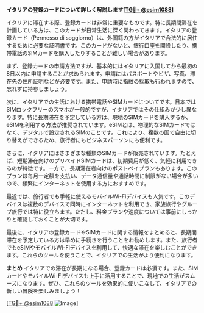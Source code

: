 **イタリアの登録カードについて詳しく解説します[[TG💪+ @esim1088](https://t.me/s/esim1088)]**

イタリアに滞在する際、登録カードは非常に重要なものです。特に長期間滞在を計画している方は、このカードが日常生活に深く関わってきます。イタリアの登録カード（Permesso di soggiorno）は、外国籍の方がイタリアで合法的に居住するために必要な証明書です。このカードがないと、銀行口座を開設したり、携帯電話のSIMカードを購入したりすることが難しい場合があります。

まず、登録カードの申請方法ですが、基本的にはイタリアに入国してから最初の8日以内に申請することが求められます。申請にはパスポートやビザ、写真、滞在先の住所証明などが必要です。また、申請時に指紋の採取も行われますので、忘れずに持参しましょう。

次に、イタリアでの生活における携帯電話やSIMカードについてです。日本ではSIMロックフリーのスマホが一般的ですが、イタリアではその仕組みが少し異なります。特に長期滞在を予定している方は、現地のSIMカードを購入するか、eSIMを利用する方法が推奨されています。eSIMとは、物理的なSIMカードではなく、デジタルで設定されるSIMのことです。これにより、複数の国で自由に切り替えができるため、旅行者にもビジネスパーソンにも便利です。

さらに、イタリアにはさまざまな種類のSIMカードが販売されています。たとえば、短期滞在向けのプリペイドSIMカードは、初期費用が低く、気軽に利用できるのが特徴です。一方で、長期滞在者向けのポストペイプランもあります。このプランは毎月一定額を支払い、データ通信量や通話時間に制限がない場合が多いので、頻繁にインターネットを使用する方におすすめです。

最近では、旅行者でも手軽に使えるモバイルWi-Fiデバイスも人気です。このデバイスは複数のデバイスで同時にインターネットを利用でき、家族旅行やグループ旅行では特に役立ちます。ただし、料金プランや速度については事前にしっかりと確認しておくことが大切です。

最後に、イタリアの登録カードやSIMカードに関する情報をまとめると、長期間滞在を予定している方は早めに手続きを行うことをお勧めします。また、旅行者でもeSIMやモバイルWi-Fiデバイスを利用して、快適な滞在を楽しむことができます。これらのツールを使うことで、イタリアでの生活がより便利になります。

**まとめ**
イタリアでの滞在が長期になる場合、登録カードは必須です。また、SIMカードやモバイルWi-Fiデバイスも上手に活用することで、現地での生活がスムーズになります。ぜひ、これらのツールを効果的に使いこなして、イタリアでの新しい冒険を楽しみましょう！

[[TG💪+ @esim1088](https://t.me/s/esim1088) ![Image](https://i.postimg.cc/Y0z9fWf4/image.png)]
